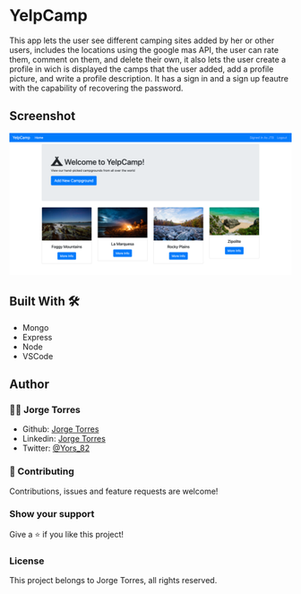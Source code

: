 # YelpCamp

This app lets the user see different camping sites added by her or other users, includes the locations using the google mas API, the user can rate them, comment on them, and delete their own, it also lets the user create a profile in wich is displayed the camps that the user added, add a profile picture, and write a profile description. It has a sign in and a sign up feautre with the capability of recovering the password.

## Screenshot

![img](./ScreenShot.png)

## Built With 🛠

- Mongo
- Express
- Node
- VSCode

## Author

### 👨‍💻 Jorge Torres

- Github: [Jorge Torres](https://github.com/Yors-git)
- Linkedin: [Jorge Torres](https://www.linkedin.com/in/jtbribiesca/)
- Twitter: [@Yors_82](https://twitter.com/Yors_82)

### 🤝 Contributing

Contributions, issues and feature requests are welcome!

### Show your support

Give a ⭐️ if you like this project!

### License

This project belongs to Jorge Torres, all rights reserved.